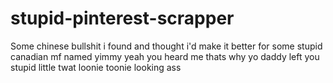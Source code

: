 # stupid-pinterest-scrapper
Some chinese bullshit i found and thought i'd make it better for some stupid canadian mf named yimmy yeah you heard me thats why yo daddy left you stupid little twat loonie toonie looking ass 
